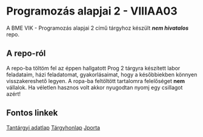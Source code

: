 # Programozás alapjai 2 - VIIIAA03

A BME VIK - Programozás alapjai 2 című tárgyhoz készült ***nem hivatalos*** repo.

## A repo-ról

A repo-ba töltöm fel az éppen hallgatott Prog 2 tárgyra készített labor feladataim, házi feladatomat, gyakorlásaimat, hogy a későbbiekben könnyen visszakereshető legyen. A ropa-ba feltöltött tartalomra felelőséget **nem** vállalok. Ha véletlen hasznos volt akkor nyugodtan nyomj egy csillagot azért!

## Fontos linkek

[Tantárgyi adatlap](https://portal.vik.bme.hu/kepzes/targyak/VIIIAA03)
[Tárgyhonlap](https://infocpp.iit.bme.hu)
[Jporta](https://jporta.iit.bme.hu/home/)

